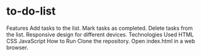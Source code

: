 # to-do-list
  Features
Add tasks to the list.
Mark tasks as completed.
Delete tasks from the list.
Responsive design for different devices.
 Technologies Used
HTML
CSS
JavaScript
  How to Run
Clone the repository.
Open index.html in a web browser.
